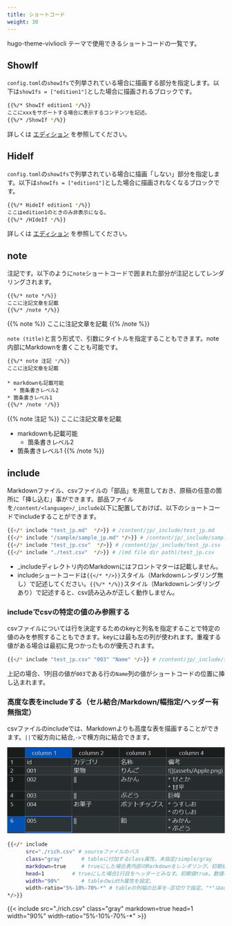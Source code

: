```yaml
---
title: ショートコード
weight: 30
---
```


hugo-theme-vivliocli テーマで使用できるショートコードの一覧です。

## ShowIf

`config.toml`の`showIfs`で列挙されている場合に描画する部分を指定します。以下は`showIfs = ["edition1"]`とした場合に描画されるブロックです。

```bash
{{%/* ShowIf edition1 */%}}
ここにxxxをサポートする場合に表示するコンテンツを記述。
{{%/* /ShowIf */%}}
```

詳しくは [エディション](./edition.html) を参照してください。

## HideIf

`config.toml`の`showIfs`で列挙されている場合に描画「しない」部分を指定します。以下は`showIfs = ["edition1"]`とした場合に描画されなくなるブロックです。

```bash
{{%/* HideIf edition1 */%}}
ここはedition1のときのみ非表示になる。
{{%/* /HIdeIf */%}}
```

詳しくは [エディション](./edition.html) を参照してください。

## note

注記です。以下のように`note`ショートコードで囲まれた部分が注記としてレンダリングされます。

```
{{%/* note */%}}
ここに注記文章を記載
{{%/* /note */%}}
```
{{% note %}}
ここに注記文章を記載
{{% /note %}}

`note (title)`と言う形式で、引数にタイトルを指定することもできます。note内部にMarkdownを書くことも可能です。

```bash
{{%/* note 注記 */%}}
ここに注記文章を記載

* markdownも記載可能
  * 箇条書きレベル2
* 箇条書きレベル1
{{%/* /note */%}}
```



{{% note 注記 %}}
ここに注記文章を記載

* markdownも記載可能
  * 箇条書きレベル2
* 箇条書きレベル1
{{% /note %}}

## include

Markdownファイル、csvファイルの「部品」を用意しておき、原稿の任意の箇所に「挿し込む」事ができます。部品ファイルを`/content/<language>/_include`以下に配置しておけば、以下のショートコードでincludeすることができます。

```bash
{{</* include "test_jp.md"  */>}} # /content/jp/_include/test_jp.md
{{</* include "/sample/sample_jp.md" */>}} # /content/jp/_include/sample/sample_jp.md
{{</* include "test_jp.csv"  */>}} # /content/jp/_include/test_jp.csv
{{</* include "./test.csv"  */>}} # /(md file dir path)/test_jp.csv
```

* _includeディレクトリ内のMarkdownにはフロントマターは記載しません。
* includeショートコードは`{{</* */>}}`スタイル（Markdownレンダリング無し）で記述してください。`{{%/* */%}}`スタイル（Markdownレンダリングあり）で記述すると、csv読み込みが正しく動作しません。

### includeでcsvの特定の値のみ参照する

csvファイルについては行を決定するためのkeyと列名を指定することで特定の値のみを参照することもできます。keyには最も左の列が使われます。重複する値がある場合は最初に見つかったものが優先されます。

```bash
{{</* include "test_jp.csv" "003" "Name" */>}} # /content/jp/_include/test_jp.csv の "003" にマッチした行の "Name" 列の値
```

上記の場合、1列目の値が`003`である行の`Name`列の値がショートコードの位置に挿し込まれます。

### 高度な表をincludeする（セル結合/Markdown/幅指定/ヘッダー有無指定）

csvファイルのincludeでは、Markdownよりも高度な表を描画することができます。`||`で縦方向に結合,`->`で横方向に結合できます。

![rich.csv](assets/20220820215713.png)

```bash
{{</* include 
      src="./rich.csv" # sourceファイルのパス
      class="gray"      # tableに付加するclass属性。未指定/simple/gray
      markdown=true     # trueにした場合表内部のMarkdownをレンダリング。初期値false
      head=1         # trueにした場合1行目をヘッダーとみなす。初期値true。数値の場合数値行数をヘッダーとみなす。
      width="90%"       # tableのwidth属性を設定。
      width-ratio="5%-10%-70%-*" # tableの列幅の比率を-区切りで指定。"*"はauto。
*/>}} 
```

{{< include 
      src="./rich.csv" 
      class="gray"
      markdown=true
      head=1
      width="90%"
      width-ratio="5%-10%-70%-*" >}}
